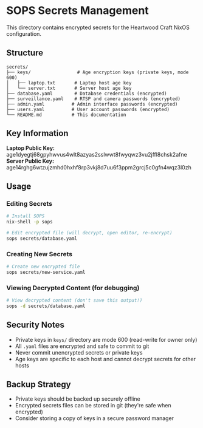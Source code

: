 # SOPS Secrets Management

This directory contains encrypted secrets for the Heartwood Craft NixOS configuration.

## Structure

```
secrets/
├── keys/                 # Age encryption keys (private keys, mode 600)
│   ├── laptop.txt       # Laptop host age key
│   └── server.txt       # Server host age key
├── database.yaml        # Database credentials (encrypted)
├── surveillance.yaml    # RTSP and camera passwords (encrypted)
├── admin.yaml          # Admin interface passwords (encrypted)
├── users.yaml          # User account passwords (encrypted)
└── README.md           # This documentation
```

## Key Information

**Laptop Public Key:** age1dyegtj68gpyhwvus4wlt8azyas2sslwwt8fwyqwz3vu2jffl8chsk2afne
**Server Public Key:** age14rghg6wtzujzmhd0hxhf8rp3vkj8d7uu6f3ppm2grcj5c0gfn4wqz3l0zh

## Usage

### Editing Secrets
```bash
# Install SOPS
nix-shell -p sops

# Edit encrypted file (will decrypt, open editor, re-encrypt)
sops secrets/database.yaml
```

### Creating New Secrets
```bash
# Create new encrypted file
sops secrets/new-service.yaml
```

### Viewing Decrypted Content (for debugging)
```bash
# View decrypted content (don't save this output!)
sops -d secrets/database.yaml
```

## Security Notes

- Private keys in `keys/` directory are mode 600 (read-write for owner only)
- All `.yaml` files are encrypted and safe to commit to git
- Never commit unencrypted secrets or private keys
- Age keys are specific to each host and cannot decrypt secrets for other hosts

## Backup Strategy

- Private keys should be backed up securely offline
- Encrypted secrets files can be stored in git (they're safe when encrypted)
- Consider storing a copy of keys in a secure password manager